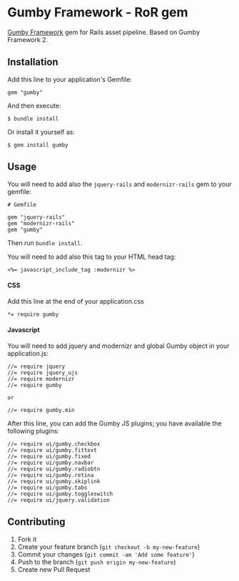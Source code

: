 # Gumby Framework - RoR gem

[Gumby Framework](http://gumbyframework.com/) gem for Rails asset pipeline. Based on Gumby Framework 2.

## Installation

Add this line to your application's Gemfile:

    gem "gumby"

And then execute:

    $ bundle install

Or install it yourself as:

    $ gem install gumby

## Usage

You will need to add also the <code>jquery-rails</code> and <code>modernizr-rails</code>  gem to your gemfile:

	# Gemfile

	gem "jquery-rails"	
	gem "modernizr-rails"
	gem "gumby"
	
Then run <code>bundle install</code>.

You will need to add also this tag to your HTML head tag:

	<%= javascript_include_tag :modernizr %>
	
#### CSS

Add this line at the end of your application.css

	*= require gumby
	
#### Javascript

You will need to add jquery and modernizr and global Gumby object in your application.js:

	//= require jquery
	//= require jquery_ujs
	//= require modernizr
	//= require gumby

	or

	//= require gumby.min
	
After this line, you can add the Gumby JS plugins; you have available the following plugins:

	//= require ui/gumby.checkbox
	//= require ui/gumby.fittext
	//= require ui/gumby.fixed
	//= require ui/gumby.navbar
	//= require ui/gumby.radiobtn
	//= require ui/gumby.retina
	//= require ui/gumby.skiplink
	//= require ui/gumby.tabs
	//= require ui/gumby.toggleswitch
	//= require ui/jquery.validation

## Contributing

1. Fork it
2. Create your feature branch (`git checkout -b my-new-feature`)
3. Commit your changes (`git commit -am 'Add some feature'`)
4. Push to the branch (`git push origin my-new-feature`)
5. Create new Pull Request
